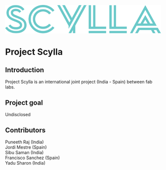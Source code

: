 ![](scyllalogo.png)

# Project Scylla

## Introduction
Project Scylla is an international joint project (India - Spain) between fab labs. 

## Project goal
Undisclosed

## Contributors
Puneeth Raj (India)  
Jordi Mestre (Spain)  
Sibu Saman (India)  
Francisco Sanchez (Spain)  
Yadu Sharon (India)  
